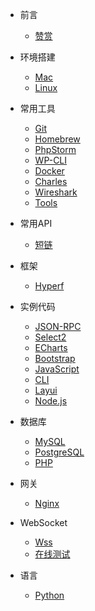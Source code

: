 * 前言
    * [赞赏](donate.md)

* 环境搭建
    * [Mac](development/mac.md)
    * [Linux](development/linux.md)

* 常用工具
    * [Git](tools/git.md)
    * [Homebrew](tools/brew.md)
    * [PhpStorm](tools/phpstorm.md)
    * [WP-CLI](tools/wp-cli.md)
    * [Docker](tools/docker.md)
    * [Charles](tools/charles.md)
    * [Wireshark](tools/wireshark.md)
    * [Tools](tools/tools.md)

* 常用API
    * [短链](api/short_url.md)

* 框架
    * [Hyperf](framework/hyperf.md)

* 实例代码
    * [JSON-RPC](code/hyperf-jsonrpc.md)
    * [Select2](code/select2.md)
    * [ECharts](code/echarts.md)
    * [Bootstrap](code/bootstrap.md)
    * [JavaScript](code/javascript.md)
    * [CLI](code/cli.md)
    * [Layui](code/layui.md)
    * [Node.js](code/nodejs.md)

* 数据库
    * [MySQL](database/mysql.md)
    * [PostgreSQL](database/postgresql.md)
    * [PHP](database/php.md)

* 网关
    * [Nginx](gateway/nginx.md)

* WebSocket
    * [Wss](code/websocket.md)
    * [在线测试](http://wstool.js.org)

* 语言
    * [Python](language/python.md)